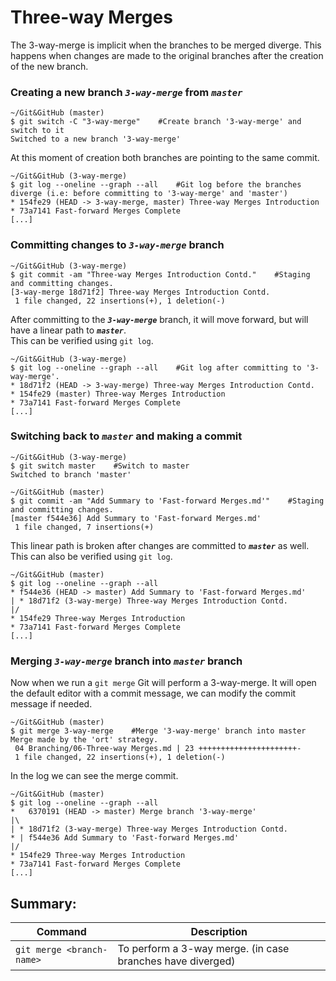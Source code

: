 # Three-way Merges

The 3-way-merge is implicit when the branches to be merged diverge. This happens when changes are made to the original branches after the creation of the new branch.

### Creating a new branch ***`3-way-merge`*** from ***`master`***

```shell
~/Git&GitHub (master)
$ git switch -C "3-way-merge"    #Create branch '3-way-merge' and switch to it
Switched to a new branch '3-way-merge'
```

At this moment of creation both branches are pointing to the same commit.

```shell
~/Git&GitHub (3-way-merge)
$ git log --oneline --graph --all    #Git log before the branches diverge (i.e: before committing to '3-way-merge' and 'master')
* 154fe29 (HEAD -> 3-way-merge, master) Three-way Merges Introduction
* 73a7141 Fast-forward Merges Complete
[...]
```
### Committing changes to ***`3-way-merge`*** branch

```shell
~/Git&GitHub (3-way-merge)
$ git commit -am "Three-way Merges Introduction Contd."    #Staging and committing changes.
[3-way-merge 18d71f2] Three-way Merges Introduction Contd.
 1 file changed, 22 insertions(+), 1 deletion(-)
```

After committing to the ***`3-way-merge`*** branch, it will move forward, but will have a linear path to ***`master`***. <br>
This can be verified using `git log`.

```shell
~/Git&GitHub (3-way-merge)
$ git log --oneline --graph --all    #Git log after committing to '3-way-merge'.
* 18d71f2 (HEAD -> 3-way-merge) Three-way Merges Introduction Contd.
* 154fe29 (master) Three-way Merges Introduction
* 73a7141 Fast-forward Merges Complete
[...]
```

### Switching back to ***`master`*** and making a commit

```shell
~/Git&GitHub (3-way-merge)
$ git switch master    #Switch to master
Switched to branch 'master'

~/Git&GitHub (master)
$ git commit -am "Add Summary to 'Fast-forward Merges.md'"    #Staging and committing changes.
[master f544e36] Add Summary to 'Fast-forward Merges.md'
 1 file changed, 7 insertions(+)

```

This linear path is broken after changes are committed to ***`master`*** as well. <br>
This can also be verified using `git log`.

```shell
~/Git&GitHub (master)
$ git log --oneline --graph --all
* f544e36 (HEAD -> master) Add Summary to 'Fast-forward Merges.md'
| * 18d71f2 (3-way-merge) Three-way Merges Introduction Contd.
|/
* 154fe29 Three-way Merges Introduction
* 73a7141 Fast-forward Merges Complete
[...]
```

### Merging ***`3-way-merge`*** branch into ***`master`*** branch
Now when we run a `git merge` Git will perform a 3-way-merge. It will open the default editor with a commit message, we can modify the commit message if needed.

```shell
~/Git&GitHub (master)
$ git merge 3-way-merge    #Merge '3-way-merge' branch into master
Merge made by the 'ort' strategy.
 04 Branching/06-Three-way Merges.md | 23 ++++++++++++++++++++++-
 1 file changed, 22 insertions(+), 1 deletion(-)
```

In the log we can see the merge commit. 

```shell
~/Git&GitHub (master)
$ git log --oneline --graph --all
*   6370191 (HEAD -> master) Merge branch '3-way-merge'
|\
| * 18d71f2 (3-way-merge) Three-way Merges Introduction Contd.
* | f544e36 Add Summary to 'Fast-forward Merges.md'
|/
* 154fe29 Three-way Merges Introduction
* 73a7141 Fast-forward Merges Complete
[...]
```

## Summary:

| Command                                                             | Description                                                              |
|---------------------------------------------------------------------|--------------------------------------------------------------------------|
| `git merge <branch-name>`                                           | To perform a 3-way merge. (in case branches have diverged)               | 